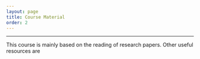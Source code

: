```yaml
---
layout: page
title: Course Material
order: 2
---
```

***

This course is mainly based on the reading of research papers. Other useful resources are

